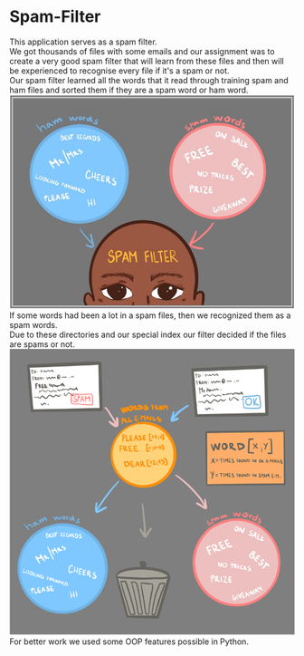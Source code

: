 # Spam-Filter
This application serves as a spam filter.<br>
We got thousands of files with some emails and our assignment was to create a very good spam filter that will learn from these files and then will be experienced to recognise every file if it's a spam or not.<br>
Our spam filter learned all the words that it read through training spam and ham files and sorted them if they are a spam word or ham word.<br>
![](https://github.com/nadvitek/Spam-Filter/blob/main/sorting.jpg)<br>
If some words had been a lot in a spam files, then we recognized them as a spam words.<br>
Due to these directories and our special index our filter decided if the files are spams or not.<br>
![](https://github.com/nadvitek/Spam-Filter/blob/main/deciding.png)<br>
For better work we used some OOP features possible in Python.<br>
